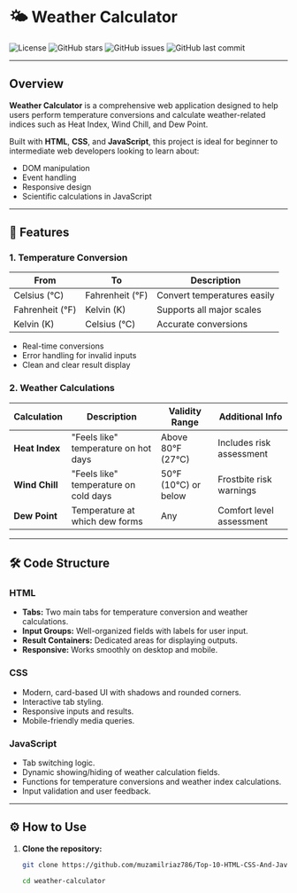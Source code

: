 # 🌤️ Weather Calculator

![License](https://img.shields.io/badge/license-MIT-blue.svg)
![GitHub stars](https://img.shields.io/github/stars/muzammilriaz/weather-calculator?style=social)
![GitHub issues](https://img.shields.io/github/issues/muzammilriaz/weather-calculator)
![GitHub last commit](https://github.com/muzamilriaz786/Top-10-HTML-CSS-And-JavaScript-mini-Projects/tree/main/weather%20calculator)

---

## Overview

**Weather Calculator** is a comprehensive web application designed to help users perform temperature conversions and calculate weather-related indices such as Heat Index, Wind Chill, and Dew Point.

Built with **HTML**, **CSS**, and **JavaScript**, this project is ideal for beginner to intermediate web developers looking to learn about:

- DOM manipulation
- Event handling
- Responsive design
- Scientific calculations in JavaScript

---

## 🚀 Features

### 1. Temperature Conversion
| From | To | Description |
|-------|----|-------------|
| Celsius (°C) | Fahrenheit (°F) | Convert temperatures easily |
| Fahrenheit (°F) | Kelvin (K) | Supports all major scales |
| Kelvin (K) | Celsius (°C) | Accurate conversions |

- Real-time conversions
- Error handling for invalid inputs
- Clean and clear result display

### 2. Weather Calculations
| Calculation | Description | Validity Range | Additional Info |
|-------------|-------------|----------------|-----------------|
| **Heat Index** | "Feels like" temperature on hot days | Above 80°F (27°C) | Includes risk assessment |
| **Wind Chill** | "Feels like" temperature on cold days | 50°F (10°C) or below | Frostbite risk warnings |
| **Dew Point** | Temperature at which dew forms | Any | Comfort level assessment |

---

## 🛠️ Code Structure

### HTML
- **Tabs:** Two main tabs for temperature conversion and weather calculations.
- **Input Groups:** Well-organized fields with labels for user input.
- **Result Containers:** Dedicated areas for displaying outputs.
- **Responsive:** Works smoothly on desktop and mobile.

### CSS
- Modern, card-based UI with shadows and rounded corners.
- Interactive tab styling.
- Responsive inputs and results.
- Mobile-friendly media queries.

### JavaScript
- Tab switching logic.
- Dynamic showing/hiding of weather calculation fields.
- Functions for temperature conversions and weather index calculations.
- Input validation and user feedback.

---

## ⚙️ How to Use

1. **Clone the repository:**

   ```bash
   git clone https://github.com/muzamilriaz786/Top-10-HTML-CSS-And-JavaScript-mini-Projects/tree/main/weather%20calculator.git

   cd weather-calculator
